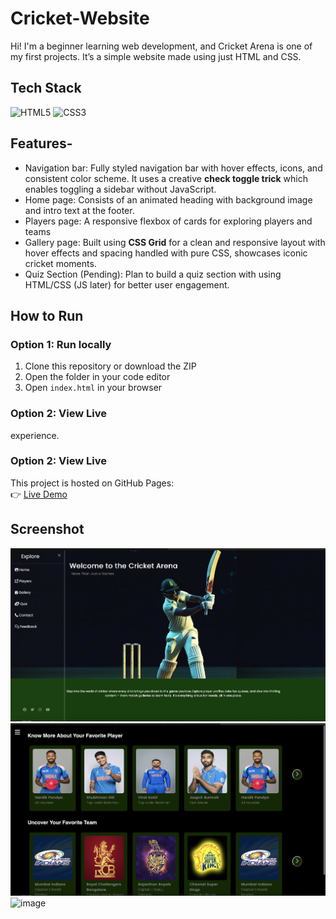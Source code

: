 # Cricket-Website

Hi! I'm a beginner learning web development, and Cricket Arena is one of my first projects. It’s a simple website made using just HTML and CSS.


## Tech Stack

<div align= "left">
<img alt="HTML5" src="https://img.shields.io/badge/html5-%23E34F26.svg?style=for-the-badge&logo=html5&logoColor=white"/>
<img alt="CSS3" src="https://img.shields.io/badge/css3-%231572B6.svg?style=for-the-badge&logo=css3&logoColor=white"/>
</div>

## Features-

- Navigation bar: Fully styled navigation bar with hover effects, icons, and consistent color scheme. It uses a creative <b>check toggle trick</b> which enables toggling a sidebar without JavaScript.
- Home page: Consists of an animated heading with background image and intro text at the footer.
- Players page: A responsive flexbox of cards for exploring players and teams
- Gallery page: Built using <b>CSS Grid</b> for a clean and responsive layout with hover effects and spacing handled with pure CSS, showcases iconic cricket moments.
- Quiz Section (Pending): Plan to build a quiz section with using HTML/CSS (JS later) for better user engagement.

## How to Run

### Option 1: Run locally

1. Clone this repository or download the ZIP
2. Open the folder in your code editor
3. Open `index.html` in your browser

### Option 2: View Live

experience.

### Option 2: View Live

This project is hosted on GitHub Pages:  
👉 [Live Demo]()

## Screenshot

![image](./assets/screenshot1.png)
![image](./assets/screenshot2.png)
![image](./assets/screenshot3.png)

